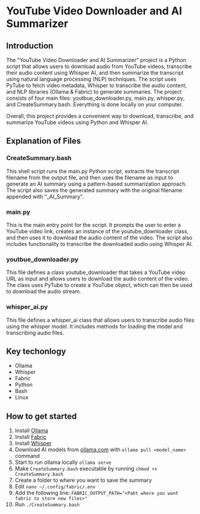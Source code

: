 # YouTube Video Downloader and AI Summarizer 

## Introduction

The "YouTube Video Downloader and AI Summarizer" project is a Python script that allows users to download audio from YouTube videos, transcribe their audio content using Whisper AI, and then summarize the transcript using natural language processing (NLP) techniques. The script uses PyTube to fetch video metadata, Whisper to transcribe the audio content, and NLP libraries (Ollama & Fabric) to generate summaries. The project consists of four main files: youtbue_downloader.py, main.py, whisper.py, and CreateSummary.bash. Everything is done locally on your computer.

Overall, this project provides a convenient way to download, transcribe, and summarize YouTube videos using Python and Whisper AI.

## Explanation of Files

### CreateSummary.bash

This shell script runs the main.py Python script, extracts the transcript filename from the output file, and then uses the filename as input to generate an AI summary using a pattern-based summarization approach. The script also saves the generated summary with the original filename appended with "_AI_Summary".

### main.py

This is the main entry point for the script. It prompts the user to enter a YouTube video link, creates an instance of the youtube_downloader class, and then uses it to download the audio content of the video. The script also includes functionality to transcribe the downloaded audio using Whisper AI.

### youtbue_downloader.py

This file defines a class youtube_downloader that takes a YouTube video URL as input and allows users to download the audio content of the video. The class uses PyTube to create a YouTube object, which can then be used to download the audio stream.

### whisper_ai.py

This file defines a whisper_ai class that allows users to transcribe audio files using the whisper model. It includes methods for loading the model and transcribing audio files.


## Key techonlogy
- Ollama
- Whisper
- Fabric
- Python
- Bash
- Linux 

## How to get started
1. Install [Ollama](https://ollama.com/)
2. Install [Fabric](https://github.com/danielmiessler/fabric/tree/main)
3. Install [Whisper](https://github.com/openai/whisper)
4. Download AI models from [ollama.com](https://ollama.com/library) with `ollama pull <model_name>` command
5. Start to run ollama locally `ollama serve`
6. Make `CreateSummary.bash` executable by running `chmod +x CreateSummary.bash`
7. Create a folder to where you want to save the summary
8. Edit `nano ~/.config/fabric/.env`
9. Add the following line: `FABRIC_OUTPUT_PATH="<Paht where you want fabric to store new files>"`
10. Run `./CreateSummary.bash`

